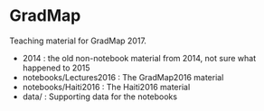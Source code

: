 # GradMap

Teaching material for GradMap 2017.

* 2014                       : the old non-notebook material from 2014, not sure what happened to 2015
* notebooks/Lectures2016     : The GradMap2016 material
* notebooks/Haiti2016        : The Haiti2016 material
* data/                      : Supporting data for the notebooks
